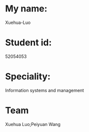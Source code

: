 # My name:
Xuehua-Luo
# Student id:
52054053
# Speciality:
Information systems and management
# Team
Xuehua Luo;Peiyuan Wang
